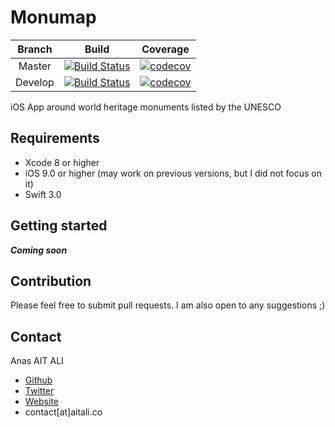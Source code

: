 # Monumap

Branch | Build | Coverage |
:-----:|:-----:|:---------:
Master | [![Build Status](https://travis-ci.org/anas10/Monumap.svg?branch=master)](https://travis-ci.org/anas10/Monumap) | [![codecov](https://codecov.io/gh/anas10/Monumap/branch/master/graph/badge.svg)](https://codecov.io/gh/anas10/Monumap)
Develop | [![Build Status](https://travis-ci.org/anas10/Monumap.svg?branch=develop)](https://travis-ci.org/anas10/Monumap) | [![codecov](https://codecov.io/gh/anas10/Monumap/branch/develop/graph/badge.svg)](https://codecov.io/gh/anas10/Monumap)

iOS App around world heritage monuments listed by the UNESCO

## Requirements
* Xcode 8 or higher
* iOS 9.0 or higher (may work on previous versions, but I did not focus on it)
* Swift 3.0

## Getting started

***Coming soon***

## Contribution

Please feel free to submit pull requests. I am also open to any suggestions ;)

## Contact

Anas AIT ALI

- [Github](https://github.com/anas10)
- [Twitter](https://twitter.com/anasaitali)
- [Website](http://aitali.co/)
- contact[at]aitali.co